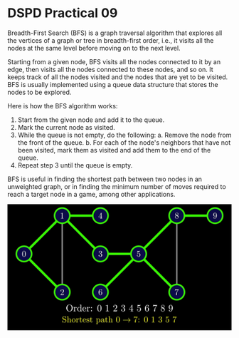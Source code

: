 # DSPD Practical 09

Breadth-First Search (BFS) is a graph traversal algorithm that explores all the vertices of a graph or tree in breadth-first order, i.e., it visits all the nodes at the same level before moving on to the next level.

Starting from a given node, BFS visits all the nodes connected to it by an edge, then visits all the nodes connected to these nodes, and so on. It keeps track of all the nodes visited and the nodes that are yet to be visited. BFS is usually implemented using a queue data structure that stores the nodes to be explored.

Here is how the BFS algorithm works:

1. Start from the given node and add it to the queue.
2. Mark the current node as visited.
3. While the queue is not empty, do the following:
a. Remove the node from the front of the queue.
b. For each of the node's neighbors that have not been visited, mark them as visited and add them to the end of the queue.
4. Repeat step 3 until the queue is empty.

BFS is useful in finding the shortest path between two nodes in an unweighted graph, or in finding the minimum number of moves required to reach a target node in a game, among other applications.

![DFS](BFS.png)
